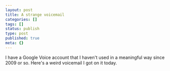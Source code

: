 ```yaml
---
layout: post
title: A strange voicemail
categories: []
tags: []
status: publish
type: post
published: true
meta: {}
---
```


I have a Google Voice account that I haven't used in a meaningful way since 2009 or so. Here's a weird voicemail I got on it today.
